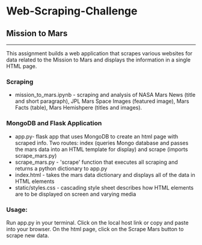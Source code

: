 # Web-Scraping-Challenge

## Mission to Mars
***

This assignment builds a web application that scrapes various websites for data related to the Mission to Mars and displays the information in a single HTML page.

### Scraping
* mission_to_mars.ipynb - scraping and analysis of NASA Mars News (title and short paragraph), JPL Mars Space Images (featured image), Mars Facts (table), Mars Hemishpere (titles and images).

### MongoDB and Flask Application
* app.py- flask app that uses MongoDB to create an html page with scraped info. Two routes: index (queries Mongo database and passes the mars data into an HTML template for display) and scrape (imports scrape_mars.py)
* scrape_mars.py - 'scrape' function that executes all scraping and returns a python dictionary to app.py
* index.html - takes the mars data dictionary and displays all of the data in  HTML elements
* static/styles.css - cascading style sheet describes how HTML elements are to be displayed on screen and varying media

### Usage:

Run app.py in your terminal.  Click on the local host link or copy and paste into your browser.  On the html page, click on the Scrape Mars button to scrape new data.